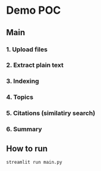 # Demo POC

## Main

### 1. Upload files


### 2. Extract plain text


### 3. Indexing


### 4. Topics


### 5. Citations (similatiry search)


### 6. Summary


## How to run

```python
streamlit run main.py
```


